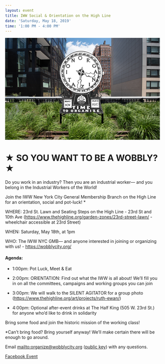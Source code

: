 ```yaml
---
layout: event
title: IWW Social & Orientation on the High Line
date: 'Saturday, May 18, 2019'
time: '1:00 PM - 4:00 PM'
---
```

![](/assets/uploads/silent_agitator.jpg)

# ★ SO YOU WANT TO BE A WOBBLY? ★

Do you work in an industry? Then you are an industrial worker— and you belong in the Industrial Workers of the World!

Join the IWW New York City General Membership Branch on the High Line for an orientation, social and pot-luck! *

WHERE: 23rd St. Lawn and Seating Steps on the High Line - 23rd St and 10th Ave
(https://www.thehighline.org/garden-zones/23rd-street-lawn/ - wheelchair accessible at 23rd Street)

WHEN: Saturday, May 18th, at 1pm

WHO: The IWW NYC GMB— and anyone interested in joining or organizing with us! - https://wobblycity.org/

#### Agenda:

- 1:00pm: Pot Luck, Meet & Eat

- 2:00pm: ORIENTATION: Find out what the IWW is all about! We’ll fill you in on all the committees, campaigns and working groups you can join

- 3:00pm: We will walk to the SILENT AGITATOR for a group photo (https://www.thehighline.org/art/projects/ruth-ewan/)

- 4:00pm: Optional after-event drinks at The Half King (505 W. 23rd St.) for anyone who’d like to drink in solidarity

Bring some food and join the historic mission of the working class!

*Can’t bring food? Bring yourself anyway! We’ll make certain there will be enough to go around.

Email <mailto:organize@wobblycity.org> ([public key](/assets/keys/publickey.organize@wobblycity.org.asc)) with any questions.

[Facebook Event](https://www.facebook.com/events/553766461813265/)

